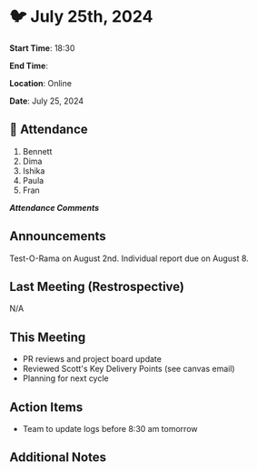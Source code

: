 # :bird: July 25th, 2024

**Start Time**: 18:30

**End Time**:

**Location**: Online

**Date**: July 25, 2024

## 👋 Attendance

1. Bennett
2. Dima
3. Ishika
4. Paula
5. Fran

***Attendance Comments***

## Announcements

Test-O-Rama on August 2nd.
Individual report due on August 8.

## Last Meeting (Restrospective)

N/A

## This Meeting  

- PR reviews and project board update
- Reviewed Scott's Key Delivery Points (see canvas email)
- Planning for next cycle

## Action Items

- Team to update logs before 8:30 am tomorrow

## Additional Notes
